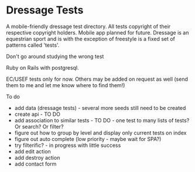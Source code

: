 # Dressage Tests

A mobile-friendly dressage test directory. All tests copyright of their respective copyright holders.
Mobile app planned for future. Dressage is an equestrian sport and is with the exception of freestyle is a fixed set of patterns called 'tests'.

Don't go around studying the wrong test

Ruby on Rails with postgresql.

EC/USEF tests only for now. Others may be added on request as well (send them to me and let me know where to find them!)

To do

- add data (dressage tests) - several more seeds still need to be created
- create api - TO DO
- add association to similar tests  - TO DO - one test to many lists of tests? Or search? Or filter?
- figure out how to group by level and display only current tests on index
- figure out auto complete (low priority - maybe wait for SPA?)
- try filterific? - in progress with little success
- add edit action
- add destroy action
- add contact form
